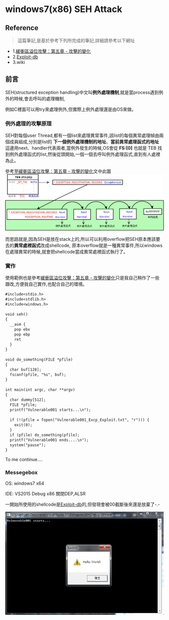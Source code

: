 # windows7(x86) SEH Attack

## Reference

> 這篇筆記,是基於參考下列所完成的筆記,詳細請參考以下網址
+ 1.<a href="http://securityalley.blogspot.tw/2014/11/blog-post.html">緩衝區溢位攻擊：第五章 - 攻擊的變化</a>
+ 2.<a href="https://www.exploit-db.com/exploits/40245/">Exploit-db</a>
+ 3.wiki

## 前言

SEH(structured exception handling)中文叫**例外處理機制**,就是當process遇到例外的時候,會去呼叫的處理機制,

例如C裡面可以用try來處理例外,但實際上例外處理還是由OS來做。


### 例外處理的攻擊原理

SEH對每個user Thread,都有一個list來處理異常事件,該list的每個異常處理幀由兩個成員組成,分別是list的 **下一個例外處理機制的地址**、**當前異常處理函式的地址** 這邊用next、handler代表兩者,當例外發生的時候,OS會從 **FS:[0]** 也就是 TEB 找到例外處理函式的list,然後從頭開始,一個一個去呼叫例外處理函式,直到有人處裡為止。

參考至<a href="http://securityalley.blogspot.tw/2014/11/blog-post.html">緩衝區溢位攻擊：第五章 - 攻擊的變化</a>文中此圖
![SEH](https://github.com/qqgnoe466263/shellcode/blob/master/windows7-x86-SEH-Attack/pic/SEH.png)

而思路就是,因為SEH是放在stack上的,所以可以利用overflow把SEH原本應該要去的**異常處裡函式**改成shellcode,
原本overflow就是一種異常事件,所以windows在處理異常的時候,就會把shellcode當成異常處裡函式執行了。

### 實作

使用範例也是參考<a href="http://securityalley.blogspot.tw/2014/11/blog-post.html">緩衝區溢位攻擊：第五章 - 攻擊的變化</a>只是我自己稍作了一些跟改,方便我自己實作,也配合自己的環境。

    #include<stdio.h>
    #include<stdlib.h>
    #include<windows.h>

    void seh()
    {
      __asm {
        pop ebx
        pop ebp
        ret
      }
    }

    void do_something(FILE *pfile)
    {
      char buf[128];
      fscanf(pfile, "%s", buf);
    }

    int main(int argc, char **argv)
    {
      char dummy[512];
      FILE *pfile;
      printf("Vulnerable001 starts...\n");

      if (!(pfile = fopen("Vulnerable001_Excp_Exploit.txt", "r"))) {
        exit(0);
      }
      if (pfile) do_something(pfile);
      printf("Vulnerable001 ends....\n");
      system("pause");
    }
  
To me continue....


### Messegebox

OS: windows7 x64 

IDE: VS2015 Debug x86 關閉DEP,ALSR

一開始所使用的shellcode是<a href="https://www.exploit-db.com/exploits/40245/">Exploit-db</a>的,但發現會被00截斷後來還是放棄了-.-

![messagebox](https://github.com/qqgnoe466263/shellcode/blob/master/windows7-x86-SEH-Attack/pic/Messagebox.png)
